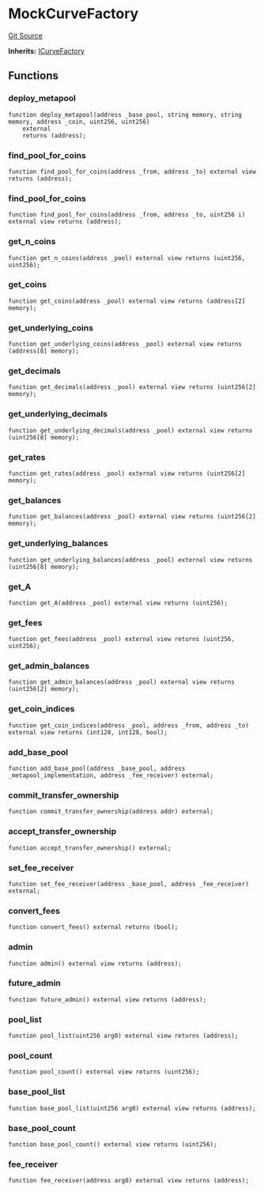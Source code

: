 # MockCurveFactory
[Git Source](https://github.com/ubiquity/ubiquity-dollar/blob/8e774eecb089180805d9583f0e7776529582e747/src/dollar/mocks/MockCurveFactory.sol)

**Inherits:**
[ICurveFactory](/src/dollar/interfaces/ICurveFactory.sol/interface.ICurveFactory.md)


## Functions
### deploy_metapool


```solidity
function deploy_metapool(address _base_pool, string memory, string memory, address _coin, uint256, uint256)
    external
    returns (address);
```

### find_pool_for_coins


```solidity
function find_pool_for_coins(address _from, address _to) external view returns (address);
```

### find_pool_for_coins


```solidity
function find_pool_for_coins(address _from, address _to, uint256 i) external view returns (address);
```

### get_n_coins


```solidity
function get_n_coins(address _pool) external view returns (uint256, uint256);
```

### get_coins


```solidity
function get_coins(address _pool) external view returns (address[2] memory);
```

### get_underlying_coins


```solidity
function get_underlying_coins(address _pool) external view returns (address[8] memory);
```

### get_decimals


```solidity
function get_decimals(address _pool) external view returns (uint256[2] memory);
```

### get_underlying_decimals


```solidity
function get_underlying_decimals(address _pool) external view returns (uint256[8] memory);
```

### get_rates


```solidity
function get_rates(address _pool) external view returns (uint256[2] memory);
```

### get_balances


```solidity
function get_balances(address _pool) external view returns (uint256[2] memory);
```

### get_underlying_balances


```solidity
function get_underlying_balances(address _pool) external view returns (uint256[8] memory);
```

### get_A


```solidity
function get_A(address _pool) external view returns (uint256);
```

### get_fees


```solidity
function get_fees(address _pool) external view returns (uint256, uint256);
```

### get_admin_balances


```solidity
function get_admin_balances(address _pool) external view returns (uint256[2] memory);
```

### get_coin_indices


```solidity
function get_coin_indices(address _pool, address _from, address _to) external view returns (int128, int128, bool);
```

### add_base_pool


```solidity
function add_base_pool(address _base_pool, address _metapool_implementation, address _fee_receiver) external;
```

### commit_transfer_ownership


```solidity
function commit_transfer_ownership(address addr) external;
```

### accept_transfer_ownership


```solidity
function accept_transfer_ownership() external;
```

### set_fee_receiver


```solidity
function set_fee_receiver(address _base_pool, address _fee_receiver) external;
```

### convert_fees


```solidity
function convert_fees() external returns (bool);
```

### admin


```solidity
function admin() external view returns (address);
```

### future_admin


```solidity
function future_admin() external view returns (address);
```

### pool_list


```solidity
function pool_list(uint256 arg0) external view returns (address);
```

### pool_count


```solidity
function pool_count() external view returns (uint256);
```

### base_pool_list


```solidity
function base_pool_list(uint256 arg0) external view returns (address);
```

### base_pool_count


```solidity
function base_pool_count() external view returns (uint256);
```

### fee_receiver


```solidity
function fee_receiver(address arg0) external view returns (address);
```

